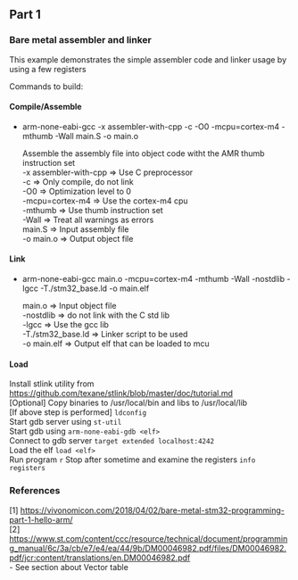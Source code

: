 ## Part 1
### Bare metal assembler and linker

This example demonstrates the simple assembler code and linker usage by using a few registers

Commands to build:
#### Compile/Assemble
- arm-none-eabi-gcc -x assembler-with-cpp -c -O0 -mcpu=cortex-m4 -mthumb -Wall main.S -o main.o
    
    Assemble the assembly file into object code witht the AMR thumb instruction set  
    -x assembler-with-cpp => Use C preprocessor  
    -c => Only compile, do not link  
    -O0 => Optimization level to 0  
    -mcpu=cortex-m4 => Use the cortex-m4 cpu  
    -mthumb => Use thumb instruction set  
    -Wall => Treat all warnings as errors  
    main.S => Input assembly file  
    -o main.o => Output object file  

#### Link
- arm-none-eabi-gcc main.o -mcpu=cortex-m4 -mthumb -Wall -nostdlib -lgcc -T./stm32_base.ld -o main.elf
    
    main.o => Input object file  
    -nostdlib => do not link with the C std lib  
    -lgcc => Use the gcc lib  
    -T./stm32_base.ld => Linker script to be used  
    -o main.elf => Output elf that can be loaded to mcu  

#### Load
Install stlink utility from https://github.com/texane/stlink/blob/master/doc/tutorial.md  
[Optional] Copy binaries to /usr/local/bin and libs to /usr/local/lib  
[If above step is performed] ``ldconfig``  
Start gdb server using ``st-util``  
Start gdb using ``arm-none-eabi-gdb <elf>``  
Connect to gdb server ``target extended localhost:4242``  
Load the elf ``load <elf>``  
Run program ``r`` 
Stop after sometime and examine the registers ``info registers``



### References
[1] https://vivonomicon.com/2018/04/02/bare-metal-stm32-programming-part-1-hello-arm/  
[2] https://www.st.com/content/ccc/resource/technical/document/programming_manual/6c/3a/cb/e7/e4/ea/44/9b/DM00046982.pdf/files/DM00046982.pdf/jcr:content/translations/en.DM00046982.pdf  
    - See section about Vector table
